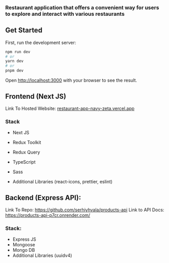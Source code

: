 ### Restaurant application that offers a convenient way for users to explore and interact with various restaurants

## Get Started

First, run the development server:

```bash
npm run dev
# or
yarn dev
# or
pnpm dev
```

Open [http://localhost:3000](http://localhost:3000/) with your browser to see the result.

## Frontend (Next JS)



Link To Hosted Website: [restaurant-app-navy-zeta.vercel.app](https://restaurant-app-navy-zeta.vercel.app/ "https://restaurant-app-navy-zeta.vercel.app")



### Stack



- Next JS

- Redux Toolkit

- Redux Query

- TypeScript

- Sass


- Additional Libraries (react-icons, prettier, eslint)

## Backend (Express API):

Link To Repo: https://github.com/serhiyhvala/products-api
Link to API Docs: https://products-api-p7cr.onrender.com/

### Stack:

- Express JS
- Mongoose
- Mongo DB
- Additional Libraries (uuidv4)
